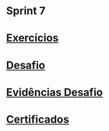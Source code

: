 
# Sprint 7

# [Exercícios](https://github.com/EA-Igor/Programa-de-Bolsas-Compass-Data-Analytics---AWS/tree/main/Sprint%207/Exercicios)
# [Desafio](https://github.com/EA-Igor/Programa-de-Bolsas-Compass-Data-Analytics---AWS/tree/main/Sprint%207/Desafio)
# [Evidências Desafio](https://github.com/EA-Igor/Programa-de-Bolsas-Compass-Data-Analytics---AWS/tree/main/Sprint%207/Evidências)
# [Certificados](https://github.com/EA-Igor/Programa-de-Bolsas-Compass-Data-Analytics---AWS/tree/main/Sprint%207/Certificados)
